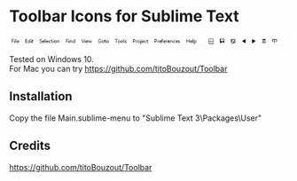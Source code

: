 # Toolbar Icons for Sublime Text

![Toolbar Icons](screenshot.png "Toolbar Icons for Sublime Text")

Tested on Windows 10.  
For Mac you can try https://github.com/titoBouzout/Toolbar

## Installation

Copy the file Main.sublime-menu to "Sublime Text 3\Packages\User\"

## Credits

https://github.com/titoBouzout/Toolbar
